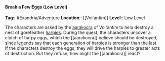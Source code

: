 #### Break a Few Eggs (Low Level)
**Tag**:: #Exandria/Adventure
**Location**:: [[Vol'antim]]
**Level**:: Low Level

 The characters are asked by the [aarakocra](https://www.dndbeyond.com/monsters/[[aarakocra]]) of Vol'antim to help destroy a nest of gorefeather [harpies](https://www.dndbeyond.com/monsters/harpy). During the quest, the characters uncover a clutch of harpy eggs, which the [[aarakocra]] believe should be destroyed, since legends say that each generation of harpies is stronger than the last. If the characters destroy the eggs, they will drive the harpies to greater acts of destruction. But they refuse, how might the [[aarakocra]] react?
